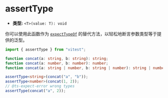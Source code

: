 # assertType

- **类型:** `<T>(value: T): void`

你可以使用此函数作为 [`expectTypeOf`](/api/expect-typeof) 的替代方法，以轻松地断言参数类型等于提供的泛型。

```ts
import { assertType } from "vitest";

function concat(a: string, b: string): string;
function concat(a: number, b: number): number;
function concat(a: string | number, b: string | number): string | number;

assertType<string>(concat("a", "b"));
assertType<number>(concat(1, 2));
// @ts-expect-error wrong types
assertType(concat("a", 2));
```
